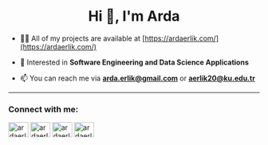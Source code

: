 <!--Start of Header-->
<h1 align="center">Hi 👋, I'm Arda</h1>

<div>

- 👨‍💻  All of my projects are available at [https://ardaerlik.com/](https://ardaerlik.com/)

- 📍  Interested in **Software Engineering and Data Science Applications**

- 📫  You can reach me via **arda.erlik@gmail.com** or **aerlik20@ku.edu.tr**

</div>
<!--End of Header-->

<hr>

<!--Start of Contact-->
<h3 align="left">Connect with me:</h3>
<p align="left">
    <a href="https://linkedin.com/in/ardaerlik" target="blank"><img align="center" src="https://raw.githubusercontent.com/rahuldkjain/github-profile-readme-generator/master/src/images/icons/Social/linked-in-alt.svg" alt="ardaerlik" height="30" width="40" /></a>
    <a href="https://instagram.com/ardaerlikphotography" target="blank"><img align="center" src="https://raw.githubusercontent.com/rahuldkjain/github-profile-readme-generator/master/src/images/icons/Social/instagram.svg" alt="ardaerlikphotography" height="30" width="40" /></a>
    <a href="https://fb.com/ardaerlik" target="blank"><img align="center" src="https://raw.githubusercontent.com/rahuldkjain/github-profile-readme-generator/master/src/images/icons/Social/facebook.svg" alt="ardaerlik" height="30" width="40" /></a>
    <a href="https://www.youtube.com/c/ardaerlik" target="blank"><img align="center" src="https://raw.githubusercontent.com/rahuldkjain/github-profile-readme-generator/master/src/images/icons/Social/youtube.svg" alt="ardaerlik" height="30" width="40" /></a>
</p>
<!--End of Contact-->
